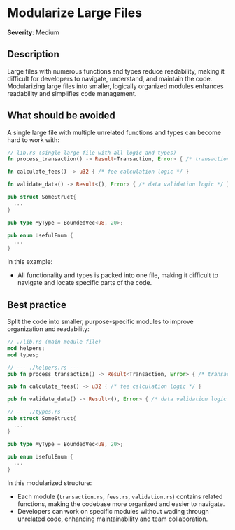 # Modularize Large Files

**Severity**: Medium

## Description

Large files with numerous functions and types reduce readability, making it difficult for developers to navigate,
understand, and maintain the code. Modularizing large files into smaller, logically organized modules enhances
readability and simplifies code management.

## What should be avoided

A single large file with multiple unrelated functions and types can become hard to work with:

```rust
// lib.rs (single large file with all logic and types)
fn process_transaction() -> Result<Transaction, Error> { /* transaction processing logic */ }

fn calculate_fees() -> u32 { /* fee calculation logic */ }

fn validate_data() -> Result<(), Error> { /* data validation logic */ }

pub struct SomeStruct{
  ...
}

pub type MyType = BoundedVec<u8, 20>;

pub enum UsefulEnum {
  ...
}
```

In this example:

- All functionality and types is packed into one file, making it difficult to navigate and locate specific parts of the code.

## Best practice

Split the code into smaller, purpose-specific modules to improve organization and readability:

```rust
// ./lib.rs (main module file)
mod helpers;
mod types;

// --- ./helpers.rs ---
pub fn process_transaction() -> Result<Transaction, Error> { /* transaction processing logic */ }

pub fn calculate_fees() -> u32 { /* fee calculation logic */ }

pub fn validate_data() -> Result<(), Error> { /* data validation logic */ }

// --- ./types.rs ---
pub struct SomeStruct{
  ...
}

pub type MyType = BoundedVec<u8, 20>;

pub enum UsefulEnum {
  ...
}
```

In this modularized structure:

- Each module (`transaction.rs`, `fees.rs`, `validation.rs`) contains related functions, making the codebase more
  organized and easier to navigate.
- Developers can work on specific modules without wading through unrelated code, enhancing maintainability and team
  collaboration.
